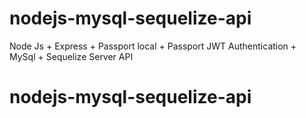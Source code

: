 # nodejs-mysql-sequelize-api
Node Js + Express + Passport local + Passport JWT Authentication + MySql + Sequelize  Server API
# nodejs-mysql-sequelize-api
